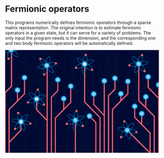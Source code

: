 # Fermionic operators

This programs numerically defines fermionic operators through a sparse matrix representation.
The original intention is to estimate fermionic operators in a given state, but it can serve for a variety of problems.
The only input the program needs is the dimension, and the corresponding one and two body fermionic operators will be automatically defined. 


![](/images/quantuminfo.png)
